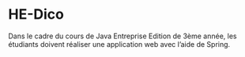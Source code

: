 # HE-Dico

Dans le cadre du cours de Java Entreprise Edition de 3ème année, les étudiants doivent réaliser une application web avec l’aide de Spring.
